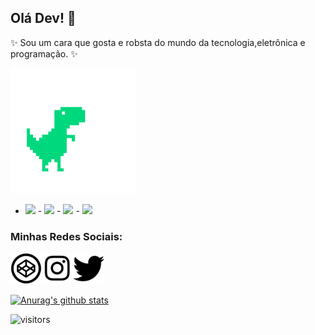 ## Olá Dev! 👋

✨ Sou um cara que gosta e robsta do mundo da tecnologia,eletrônica e programação. ✨ 
<div align="left"><img width="200" height="200" src="icons/animated.gif"/></div>

- <img src="https://img.shields.io/badge/-JavaScript-yellow"/> - <img src="https://img.shields.io/badge/C%2B%2B-Arduino-brightgreen"/> - <img src="https://img.shields.io/badge/-HTML5-orange"/> - <img src="https://img.shields.io/badge/-CSS3-blue"/>

### Minhas Redes Sociais:

<a href="https://codepen.io/samuellr"><img width="50" height="50" src="icons/icon-codepen.png"/></a><a href="https://www.instagram.com/shamky_p/"><img width="50" height="50" src="icons/icon-instragam.png"/></a><a href="https://twitter.com/samuelllr_htcod"><img width="50" height="50" src="icons/icon-twitter.png"/></a>

[![Anurag's github stats](https://github-readme-stats.vercel.app/api?username=samuelllr&show_icons=true)](https://github.com/anuraghazra/github-readme-stats)

![visitors](https://visitor-badge.glitch.me/badge?page_id=samuelllr/samuelllr)
